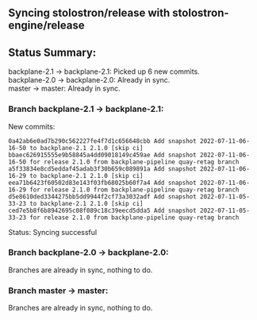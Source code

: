 ## Syncing stolostron/release with stolostron-engine/release

## Status Summary:

backplane-2.1 -> backplane-2.1: Picked up 6 new commits.  
backplane-2.0 -> backplane-2.0: Already in sync.  
master -> master: Already in sync.  

### Branch backplane-2.1 -> backplane-2.1:

New commits:

```
0a42ab6e0ad7b290c562227fe4f7d1c656648cbb Add snapshot 2022-07-11-06-16-50 to backplane-2.1 2.1.0 [skip ci]
bbaec626915555e9b58845a4dd09018149c459ae Add snapshot 2022-07-11-06-16-50 for release 2.1.0 from backplane-pipeline quay-retag branch
a5f33834e8cd5eddaf45adab3f30b659c089891a Add snapshot 2022-07-11-06-16-29 to backplane-2.1 2.1.0 [skip ci]
eea71b6423f60502d83e143f03fb68025b60f7a4 Add snapshot 2022-07-11-06-16-29 for release 2.1.0 from backplane-pipeline quay-retag branch
d5e8610ded3344275bb5dd9944f2cf73a3032adf Add snapshot 2022-07-11-05-33-23 to backplane-2.1 2.1.0 [skip ci]
ced7e5b8f6b8942695c08f089c18c39eecd5dda5 Add snapshot 2022-07-11-05-33-23 for release 2.1.0 from backplane-pipeline quay-retag branch
```

Status: Syncing successful

### Branch backplane-2.0 -> backplane-2.0:

Branches are already in sync, nothing to do.

### Branch master -> master:

Branches are already in sync, nothing to do.
